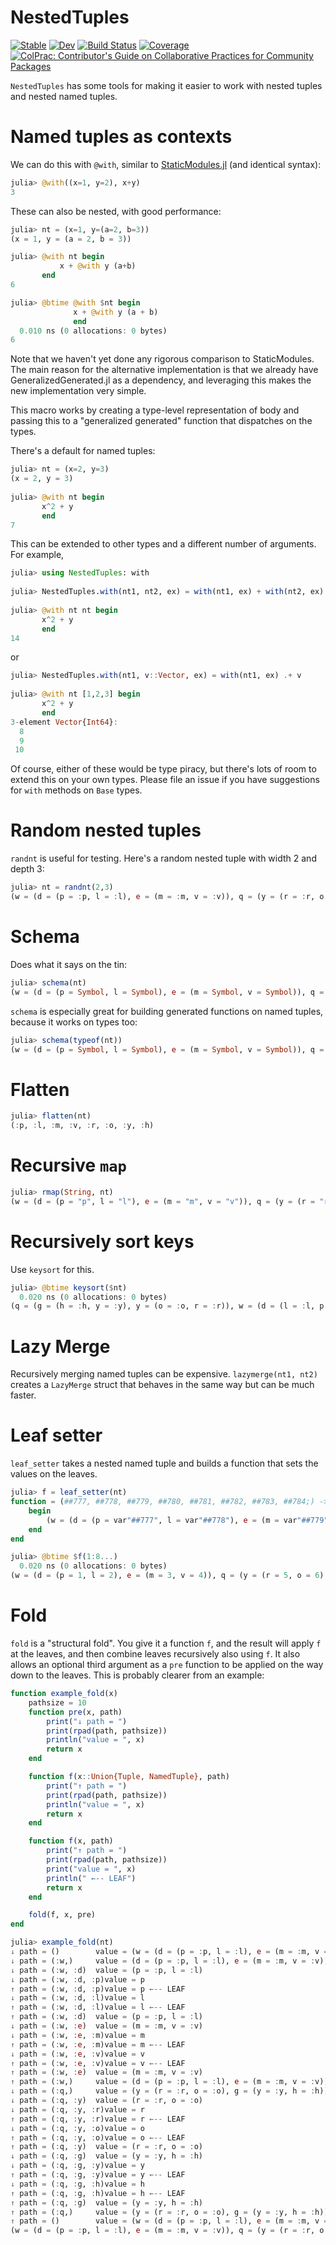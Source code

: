 # NestedTuples

[![Stable](https://img.shields.io/badge/docs-stable-blue.svg)](https://cscherrer.github.io/NestedTuples.jl/stable)
[![Dev](https://img.shields.io/badge/docs-dev-blue.svg)](https://cscherrer.github.io/NestedTuples.jl/dev)
[![Build Status](https://github.com/cscherrer/NestedTuples.jl/workflows/CI/badge.svg)](https://github.com/cscherrer/NestedTuples.jl/actions)
[![Coverage](https://codecov.io/gh/cscherrer/NestedTuples.jl/branch/master/graph/badge.svg)](https://codecov.io/gh/cscherrer/NestedTuples.jl)
[![ColPrac: Contributor's Guide on Collaborative Practices for Community Packages](https://img.shields.io/badge/ColPrac-Contributor's%20Guide-blueviolet)](https://github.com/SciML/ColPrac)

`NestedTuples` has some tools for making it easier to work with nested tuples and nested named tuples.

# Named tuples as contexts

We can do this with `@with`, similar to [StaticModules.jl](https://github.com/MasonProtter/StaticModules.jl) (and identical syntax):

```julia
julia> @with((x=1, y=2), x+y)
3
```

These can also be nested, with good performance:
```julia
julia> nt = (x=1, y=(a=2, b=3))
(x = 1, y = (a = 2, b = 3))

julia> @with nt begin
           x + @with y (a+b)
       end
6

julia> @btime @with $nt begin
              x + @with y (a + b)
              end
  0.010 ns (0 allocations: 0 bytes)
6
```

Note that we haven't yet done any rigorous comparison to StaticModules. The main reason for the alternative implementation is that we already have GeneralizedGenerated.jl as a dependency, and leveraging this makes the new implementation very simple.

This macro works by creating a type-level representation of body and passing this to a "generalized generated" function that dispatches on the types.

There's a default for named tuples:

```julia
julia> nt = (x=2, y=3)
(x = 2, y = 3)
  
julia> @with nt begin
       x^2 + y
       end
7
```

This can be extended to other types and a different number of arguments. For example,

```julia
julia> using NestedTuples: with
  
julia> NestedTuples.with(nt1, nt2, ex) = with(nt1, ex) + with(nt2, ex)
  
julia> @with nt nt begin
       x^2 + y
       end
14
```

  or

```julia
julia> NestedTuples.with(nt1, v::Vector, ex) = with(nt1, ex) .+ v
  
julia> @with nt [1,2,3] begin
       x^2 + y
       end
3-element Vector{Int64}:
  8
  9
 10
```

Of course, either of these would be type piracy, but there's lots of room to extend this on your own types. Please file an issue if you have suggestions for `with` methods on `Base` types.

# Random nested tuples

`randnt` is useful for testing. Here's a random nested tuple with width 2 and depth 3:
```julia
julia> nt = randnt(2,3)
(w = (d = (p = :p, l = :l), e = (m = :m, v = :v)), q = (y = (r = :r, o = :o), g = (y = :y, h = :h)))
```

# Schema

Does what it says on the tin:
```julia
julia> schema(nt)
(w = (d = (p = Symbol, l = Symbol), e = (m = Symbol, v = Symbol)), q = (y = (r = Symbol, o = Symbol), g = (y = Symbol, h = Symbol)))
```

`schema` is especially great for building generated functions on named tuples, because it works on types too:

```julia
julia> schema(typeof(nt))
(w = (d = (p = Symbol, l = Symbol), e = (m = Symbol, v = Symbol)), q = (y = (r = Symbol, o = Symbol), g = (y = Symbol, h = Symbol)))
```

# Flatten

```julia
julia> flatten(nt)
(:p, :l, :m, :v, :r, :o, :y, :h)
```

# Recursive `map`

```julia
julia> rmap(String, nt)
(w = (d = (p = "p", l = "l"), e = (m = "m", v = "v")), q = (y = (r = "r", o = "o"), g = (y = "y", h = "h")))
```

# Recursively sort keys

Use `keysort` for this.

```julia
julia> @btime keysort($nt)
  0.020 ns (0 allocations: 0 bytes)
(q = (g = (h = :h, y = :y), y = (o = :o, r = :r)), w = (d = (l = :l, p = :p), e = (m = :m, v = :v)))
```

# Lazy Merge

Recursively merging named tuples can be expensive. `lazymerge(nt1, nt2)` creates a `LazyMerge` struct that behaves in the same way but can be much faster. 

# Leaf setter

`leaf_setter` takes a nested named tuple and builds a function that sets the values on the leaves.

```julia
julia> f = leaf_setter(nt)
function = (##777, ##778, ##779, ##780, ##781, ##782, ##783, ##784;) -> begin
    begin
        (w = (d = (p = var"##777", l = var"##778"), e = (m = var"##779", v = var"##780")), q = (y = (r = var"##781", o = var"##782"), g = (y = var"##783", h = var"##784")))
    end
end

julia> @btime $f(1:8...)
  0.020 ns (0 allocations: 0 bytes)
(w = (d = (p = 1, l = 2), e = (m = 3, v = 4)), q = (y = (r = 5, o = 6), g = (y = 7, h = 8)))
```

# Fold

`fold` is a "structural fold". You give it a function `f`, and the result will apply `f` at the leaves, and then combine leaves recursively also using `f`. It also allows an optional third argument as a `pre` function to be applied on the way down to the leaves. This is probably clearer from an example:

```julia
function example_fold(x) 
    pathsize = 10
    function pre(x, path)
        print("↓ path = ")
        print(rpad(path, pathsize))
        println("value = ", x)
        return x
    end 

    function f(x::Union{Tuple, NamedTuple}, path)
        print("↑ path = ")
        print(rpad(path, pathsize))
        println("value = ", x)
        return x
    end 

    function f(x, path)
        print("↑ path = ")
        print(rpad(path, pathsize))
        print("value = ", x)
        println(" ←-- LEAF")
        return x
    end 

    fold(f, x, pre)
end

julia> example_fold(nt)
↓ path = ()        value = (w = (d = (p = :p, l = :l), e = (m = :m, v = :v)), q = (y = (r = :r, o = :o), g = (y = :y, h = :h)))
↓ path = (:w,)     value = (d = (p = :p, l = :l), e = (m = :m, v = :v))
↓ path = (:w, :d)  value = (p = :p, l = :l)
↓ path = (:w, :d, :p)value = p
↑ path = (:w, :d, :p)value = p ←-- LEAF
↓ path = (:w, :d, :l)value = l
↑ path = (:w, :d, :l)value = l ←-- LEAF
↑ path = (:w, :d)  value = (p = :p, l = :l)
↓ path = (:w, :e)  value = (m = :m, v = :v)
↓ path = (:w, :e, :m)value = m
↑ path = (:w, :e, :m)value = m ←-- LEAF
↓ path = (:w, :e, :v)value = v
↑ path = (:w, :e, :v)value = v ←-- LEAF
↑ path = (:w, :e)  value = (m = :m, v = :v)
↑ path = (:w,)     value = (d = (p = :p, l = :l), e = (m = :m, v = :v))
↓ path = (:q,)     value = (y = (r = :r, o = :o), g = (y = :y, h = :h))
↓ path = (:q, :y)  value = (r = :r, o = :o)
↓ path = (:q, :y, :r)value = r
↑ path = (:q, :y, :r)value = r ←-- LEAF
↓ path = (:q, :y, :o)value = o
↑ path = (:q, :y, :o)value = o ←-- LEAF
↑ path = (:q, :y)  value = (r = :r, o = :o)
↓ path = (:q, :g)  value = (y = :y, h = :h)
↓ path = (:q, :g, :y)value = y
↑ path = (:q, :g, :y)value = y ←-- LEAF
↓ path = (:q, :g, :h)value = h
↑ path = (:q, :g, :h)value = h ←-- LEAF
↑ path = (:q, :g)  value = (y = :y, h = :h)
↑ path = (:q,)     value = (y = (r = :r, o = :o), g = (y = :y, h = :h))
↑ path = ()        value = (w = (d = (p = :p, l = :l), e = (m = :m, v = :v)), q = (y = (r = :r, o = :o), g = (y = :y, h = :h)))
(w = (d = (p = :p, l = :l), e = (m = :m, v = :v)), q = (y = (r = :r, o = :o), g = (y = :y, h = :h)))
```
